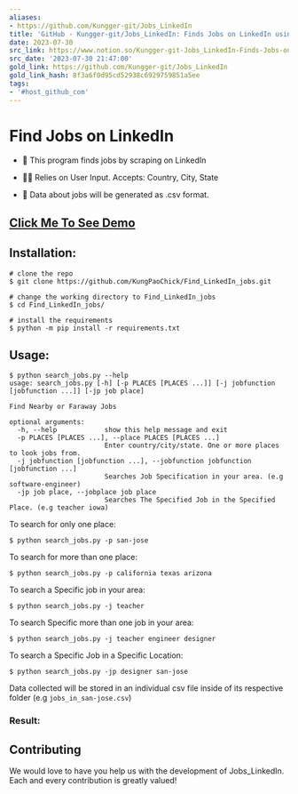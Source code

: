 ```yaml
---
aliases:
- https://github.com/Kungger-git/Jobs_LinkedIn
title: 'GitHub - Kungger-git/Jobs_LinkedIn: Finds Jobs on LinkedIn using web-scraping'
date: 2023-07-30
src_link: https://www.notion.so/Kungger-git-Jobs_LinkedIn-Finds-Jobs-on-LinkedIn-using-web-scraping-9978cb94d793445fb947b6f53cab59ad
src_date: '2023-07-30 21:47:00'
gold_link: https://github.com/Kungger-git/Jobs_LinkedIn
gold_link_hash: 8f3a6f0d95cd52938c6929759851a5ee
tags:
- '#host_github_com'
---
```


Find Jobs on LinkedIn
=====================


- 📔 This program finds jobs by scraping on LinkedIn

- 👨‍💻 Relies on User Input. Accepts: Country, City, State

- 📑 Data about jobs will be generated as .csv format.

[Click Me To See Demo](https://asciinema.org/a/398283)
------------------------------------------------------


Installation:
-------------



```
# clone the repo
$ git clone https://github.com/KungPaoChick/Find_LinkedIn_jobs.git

# change the working directory to Find_LinkedIn_jobs
$ cd Find_LinkedIn_jobs/

# install the requirements
$ python -m pip install -r requirements.txt

```

Usage:
------



```
$ python search_jobs.py --help
usage: search_jobs.py [-h] [-p PLACES [PLACES ...]] [-j jobfunction [jobfunction ...]] [-jp job place]

Find Nearby or Faraway Jobs

optional arguments:
  -h, --help            show this help message and exit
  -p PLACES [PLACES ...], --place PLACES [PLACES ...]
                        Enter country/city/state. One or more places to look jobs from.
  -j jobfunction [jobfunction ...], --jobfunction jobfunction [jobfunction ...]
                        Searches Job Specification in your area. (e.g software-engineer)
  -jp job place, --jobplace job place
                        Searches The Specified Job in the Specified Place. (e.g teacher iowa)

```

To search for only one place:



```
$ python search_jobs.py -p san-jose
```

To search for more than one place:



```
$ python search_jobs.py -p california texas arizona

```

To search a Specific job in your area:



```
$ python search_jobs.py -j teacher

```

To search Specific more than one job in your area:



```
$ python search_jobs.py -j teacher engineer designer

```

To search a Specific Job in a Specific Location:



```
$ python search_jobs.py -jp designer san-jose

```

Data collected will be stored in an individual csv file inside of its respective folder (e.g `jobs_in_san-jose.csv`)


### Result:

### 

Contributing
------------


We would love to have you help us with the development of Jobs\_LinkedIn. Each and every contribution is greatly valued!